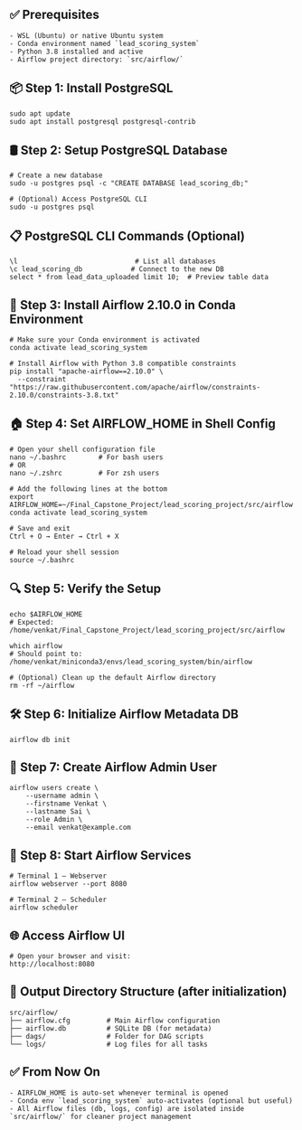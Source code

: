## ✅ Prerequisites
```text
- WSL (Ubuntu) or native Ubuntu system
- Conda environment named `lead_scoring_system`
- Python 3.8 installed and active
- Airflow project directory: `src/airflow/`
```

## 📦 Step 1: Install PostgreSQL
```text
sudo apt update
sudo apt install postgresql postgresql-contrib
```

## 🛢️ Step 2: Setup PostgreSQL Database
```text
# Create a new database
sudo -u postgres psql -c "CREATE DATABASE lead_scoring_db;"

# (Optional) Access PostgreSQL CLI
sudo -u postgres psql
```

## 📋 PostgreSQL CLI Commands (Optional)
```text
\l                             # List all databases
\c lead_scoring_db            # Connect to the new DB
select * from lead_data_uploaded limit 10;  # Preview table data
```

## 🐍 Step 3: Install Airflow 2.10.0 in Conda Environment
```text
# Make sure your Conda environment is activated
conda activate lead_scoring_system

# Install Airflow with Python 3.8 compatible constraints
pip install "apache-airflow==2.10.0" \
  --constraint "https://raw.githubusercontent.com/apache/airflow/constraints-2.10.0/constraints-3.8.txt"
```

## 🏠 Step 4: Set AIRFLOW_HOME in Shell Config
```text
# Open your shell configuration file
nano ~/.bashrc        # For bash users
# OR
nano ~/.zshrc         # For zsh users

# Add the following lines at the bottom
export AIRFLOW_HOME=~/Final_Capstone_Project/lead_scoring_project/src/airflow
conda activate lead_scoring_system

# Save and exit
Ctrl + O → Enter → Ctrl + X

# Reload your shell session
source ~/.bashrc
```

## 🔍 Step 5: Verify the Setup
```text
echo $AIRFLOW_HOME
# Expected: /home/venkat/Final_Capstone_Project/lead_scoring_project/src/airflow

which airflow
# Should point to: /home/venkat/miniconda3/envs/lead_scoring_system/bin/airflow

# (Optional) Clean up the default Airflow directory
rm -rf ~/airflow
```

## 🛠️ Step 6: Initialize Airflow Metadata DB
```text
airflow db init
```

## 👤 Step 7: Create Airflow Admin User
```text
airflow users create \
    --username admin \
    --firstname Venkat \
    --lastname Sai \
    --role Admin \
    --email venkat@example.com
```

## 🚀 Step 8: Start Airflow Services
```text
# Terminal 1 – Webserver
airflow webserver --port 8080

# Terminal 2 – Scheduler
airflow scheduler
```

## 🌐 Access Airflow UI
```text
# Open your browser and visit:
http://localhost:8080
```

## 📁 Output Directory Structure (after initialization)
```text
src/airflow/
├── airflow.cfg         # Main Airflow configuration
├── airflow.db          # SQLite DB (for metadata)
├── dags/               # Folder for DAG scripts
└── logs/               # Log files for all tasks
```

## ✅ From Now On
```text
- AIRFLOW_HOME is auto-set whenever terminal is opened
- Conda env `lead_scoring_system` auto-activates (optional but useful)
- All Airflow files (db, logs, config) are isolated inside `src/airflow/` for cleaner project management
```
